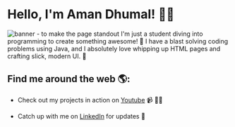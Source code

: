 # Hello, I'm Aman Dhumal! 👋🏽

<img src="https://i.postimg.cc/wx1QcK0m/1320325.png" alt="banner - to make the page standout">
I'm just a student diving into programming to create something awesome! <!-- I'm really into open-source projects and hope to contribute to one someday. --> 🚀 I have a blast solving coding problems using Java, and I absolutely love whipping up HTML pages and crafting slick, modern UI. 🎨


## Find me around the web 🌎: <a href="https://github.com/AMN-D"></a>
- Check out my projects in action on <a href="https://www.youtube.com/@user-mn6cb8uy1s">Youtube</a> 📹 ✍🏾
<!-- - Solving coding puzzles over at <a href="https://leetcode.com/AMN-D/"> Leetcode</a> 🏓 --> 
- Catch up with me on <a href="https://www.linkedin.com/in/aman-dhumal-20b882297/">LinkedIn</a> for updates 💼
<!--  - See my designs on <a href="https://dribbble.com/AMANDDHUMAL">Dribbble</a> 🎨 --> 

 
